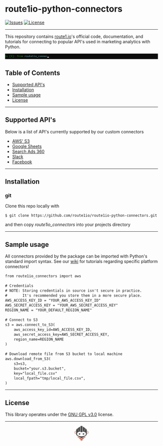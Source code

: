 # route1io-python-connectors

[![Issues](https://img.shields.io/github/issues/route1io/route1io-python-connectors)](https://github.com/route1io/route1io-python-connectors/issues)
[![License](https://img.shields.io/github/license/route1io/route1io-python-connectors)](https://www.gnu.org/licenses/gpl-3.0.en.html)

---

This repository contains [route1.io](http://route1.io/index.html)'s official code, documentation, and tutorials for connecting to popular API's used in marketing analytics with Python.

![Sample gif showing importing the connectors](media/route1io_import.gif)

## Table of Contents
* [Supported API's](#supported)
* [Installation](#installation)
* [Sample usage](#usage)
* [License](#license)

---

## Supported API's <a name="supported"></a>
Below is a list of API's currently supported by our custom connectors
* [AWS' S3](route1io_connectors/aws.py)
* [Google Sheets](route1io_connectors/gsheets.py)
* [Search Ads 360](route1io_connectors/sa360.py)
* [Slack](route1io_connectors/slack.py)
* [Facebook](route1io_connectors/facebook.py)

---

## Installation <a name="installation"></a>

### git
Clone this repo locally with
```shell
$ git clone https://github.com/route1io/route1io-python-connectors.git
```
and then copy *route1io_connectors* into your projects directory

---

## Sample usage <a name="usage"></a>
All connectors provided by the package can be imported with Python's standard import syntax. See our [wiki](https://github.com/route1io/route1io-python-connectors/wiki) for tutorials regarding specific platform connectors!


```python3
from route1io_connectors import aws

# Credentials 
# NOTE: Storing credentials in source isn't secure in practice. 
#       It's recommended you store them in a more secure place.
AWS_ACCESS_KEY_ID = "YOUR_AWS_ACCESS_KEY_ID"
AWS_SECRET_ACCESS_KEY = "YOUR_AWS_SECRET_ACCESS_KEY"
REGION_NAME = "YOUR_DEFAULT_REGION_NAME"

# Connect to S3 
s3 = aws.connect_to_S3(
    aws_access_key_id=AWS_ACCESS_KEY_ID,
    aws_secret_access_key=AWS_SECRET_ACCESS_KEY,
    region_name=REGION_NAME
)

# Download remote file from S3 bucket to local machine
aws.download_from_S3(
    s3=s3,
    bucket="your.s3.bucket",
    key="local_file.csv"
    local_fpath="tmp/local_file.csv",
)
```

<!-- ---

## Documentation <a name="documentation"></a>
The official documentation can be found [here](docs/_build/html/index.html). -->

---

## License <a name="license"></a>
This library operates under the [GNU GPL v3.0](LICENSE) license.

---

<p align="center">
  <img src="media/route1io.png" width="50px">
</p>
